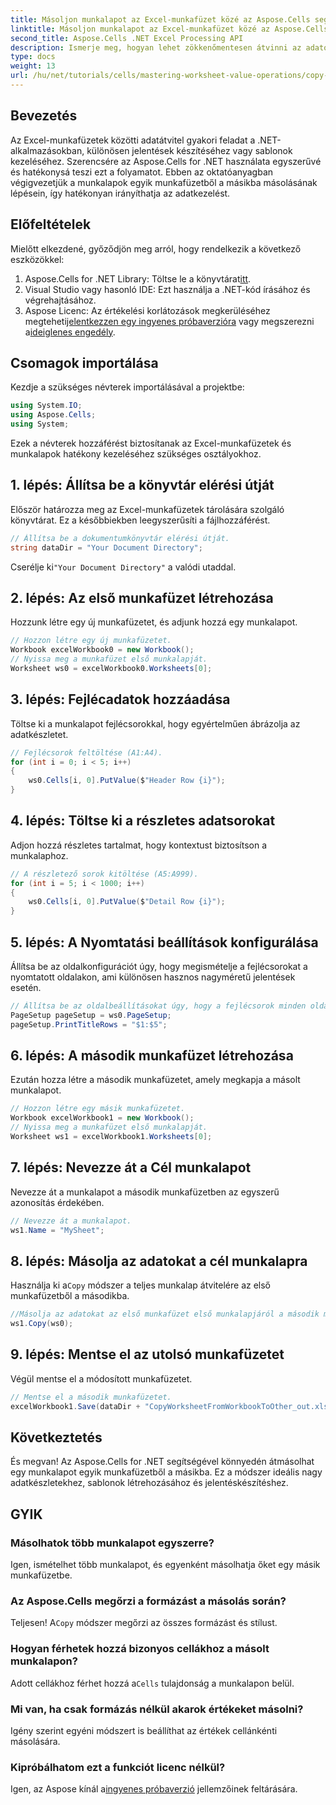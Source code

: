 ```yaml
---
title: Másoljon munkalapot az Excel-munkafüzet közé az Aspose.Cells segítségével
linktitle: Másoljon munkalapot az Excel-munkafüzet közé az Aspose.Cells segítségével
second_title: Aspose.Cells .NET Excel Processing API
description: Ismerje meg, hogyan lehet zökkenőmentesen átvinni az adatokat az Excel-munkafüzetek között .NET-alkalmazásaiban az Aspose.Cells segítségével. Ez az átfogó oktatóanyag végigvezeti Önt a munkalapok másolásának minden lépésén.
type: docs
weight: 13
url: /hu/net/tutorials/cells/mastering-worksheet-value-operations/copy-worksheet-between-workbooks/
---
```

## Bevezetés

Az Excel-munkafüzetek közötti adatátvitel gyakori feladat a .NET-alkalmazásokban, különösen jelentések készítéséhez vagy sablonok kezeléséhez. Szerencsére az Aspose.Cells for .NET használata egyszerűvé és hatékonysá teszi ezt a folyamatot. Ebben az oktatóanyagban végigvezetjük a munkalapok egyik munkafüzetből a másikba másolásának lépésein, így hatékonyan irányíthatja az adatkezelést.

## Előfeltételek

Mielőtt elkezdené, győződjön meg arról, hogy rendelkezik a következő eszközökkel:

1.  Aspose.Cells for .NET Library: Töltse le a könyvtárat[itt](https://releases.aspose.com/cells/net/).
2. Visual Studio vagy hasonló IDE: Ezt használja a .NET-kód írásához és végrehajtásához.
3.  Aspose Licenc: Az értékelési korlátozások megkerüléséhez megteheti[jelentkezzen egy ingyenes próbaverzióra](https://releases.aspose.com/) vagy megszerezni a[ideiglenes engedély](https://purchase.aspose.com/temporary-license/).

## Csomagok importálása

Kezdje a szükséges névterek importálásával a projektbe:

```csharp
using System.IO;
using Aspose.Cells;
using System;
```

Ezek a névterek hozzáférést biztosítanak az Excel-munkafüzetek és munkalapok hatékony kezeléséhez szükséges osztályokhoz.

## 1. lépés: Állítsa be a könyvtár elérési útját

Először határozza meg az Excel-munkafüzetek tárolására szolgáló könyvtárat. Ez a későbbiekben leegyszerűsíti a fájlhozzáférést.

```csharp
// Állítsa be a dokumentumkönyvtár elérési útját.
string dataDir = "Your Document Directory";
```
 Cserélje ki`"Your Document Directory"` a valódi utaddal.

## 2. lépés: Az első munkafüzet létrehozása

Hozzunk létre egy új munkafüzetet, és adjunk hozzá egy munkalapot.

```csharp
// Hozzon létre egy új munkafüzetet.
Workbook excelWorkbook0 = new Workbook();
// Nyissa meg a munkafüzet első munkalapját.
Worksheet ws0 = excelWorkbook0.Worksheets[0];
```

## 3. lépés: Fejlécadatok hozzáadása

Töltse ki a munkalapot fejlécsorokkal, hogy egyértelműen ábrázolja az adatkészletet.

```csharp
// Fejlécsorok feltöltése (A1:A4).
for (int i = 0; i < 5; i++)
{
    ws0.Cells[i, 0].PutValue($"Header Row {i}");
}
```

## 4. lépés: Töltse ki a részletes adatsorokat

Adjon hozzá részletes tartalmat, hogy kontextust biztosítson a munkalaphoz.

```csharp
// A részletező sorok kitöltése (A5:A999).
for (int i = 5; i < 1000; i++)
{
    ws0.Cells[i, 0].PutValue($"Detail Row {i}");
}
```

## 5. lépés: A Nyomtatási beállítások konfigurálása

Állítsa be az oldalkonfigurációt úgy, hogy megismételje a fejlécsorokat a nyomtatott oldalakon, ami különösen hasznos nagyméretű jelentések esetén.

```csharp
// Állítsa be az oldalbeállításokat úgy, hogy a fejlécsorok minden oldalon megismétlődjenek.
PageSetup pageSetup = ws0.PageSetup;
pageSetup.PrintTitleRows = "$1:$5";
```

## 6. lépés: A második munkafüzet létrehozása

Ezután hozza létre a második munkafüzetet, amely megkapja a másolt munkalapot.

```csharp
// Hozzon létre egy másik munkafüzetet.
Workbook excelWorkbook1 = new Workbook();
// Nyissa meg a munkafüzet első munkalapját.
Worksheet ws1 = excelWorkbook1.Worksheets[0];
```

## 7. lépés: Nevezze át a Cél munkalapot

Nevezze át a munkalapot a második munkafüzetben az egyszerű azonosítás érdekében.

```csharp
// Nevezze át a munkalapot.
ws1.Name = "MySheet";
```

## 8. lépés: Másolja az adatokat a cél munkalapra

 Használja ki a`Copy` módszer a teljes munkalap átvitelére az első munkafüzetből a másodikba.

```csharp
//Másolja az adatokat az első munkafüzet első munkalapjáról a második munkafüzet első munkalapjára.
ws1.Copy(ws0);
```

## 9. lépés: Mentse el az utolsó munkafüzetet

Végül mentse el a módosított munkafüzetet.

```csharp
// Mentse el a második munkafüzetet.
excelWorkbook1.Save(dataDir + "CopyWorksheetFromWorkbookToOther_out.xls");
```

## Következtetés

És megvan! Az Aspose.Cells for .NET segítségével könnyedén átmásolhat egy munkalapot egyik munkafüzetből a másikba. Ez a módszer ideális nagy adatkészletekhez, sablonok létrehozásához és jelentéskészítéshez. 

## GYIK

### Másolhatok több munkalapot egyszerre?  
Igen, ismételhet több munkalapot, és egyenként másolhatja őket egy másik munkafüzetbe.

### Az Aspose.Cells megőrzi a formázást a másolás során?  
 Teljesen! A`Copy` módszer megőrzi az összes formázást és stílust.

### Hogyan férhetek hozzá bizonyos cellákhoz a másolt munkalapon?  
 Adott cellákhoz férhet hozzá a`Cells` tulajdonság a munkalapon belül.

### Mi van, ha csak formázás nélkül akarok értékeket másolni?  
Igény szerint egyéni módszert is beállíthat az értékek cellánkénti másolására.

### Kipróbálhatom ezt a funkciót licenc nélkül?  
 Igen, az Aspose kínál a[ingyenes próbaverzió](https://releases.aspose.com/) jellemzőinek feltárására.